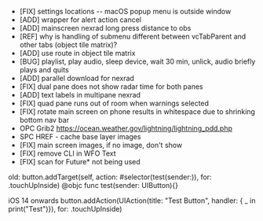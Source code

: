 * [FIX] settings locations -- macOS popup menu is outside window
* [ADD] wrapper for alert action cancel
* [ADD] mainscreen nexrad long press distance to obs
* [REF] why is handling of submenu different between vcTabParent and other tabs (object tile matrix)?
* [ADD] use route in object tile matrix
* [BUG] playlist, play audio, sleep device, wait 30 min, unlick, audio briefly plays and quits
* [ADD] parallel download for nexrad
* [FIX] dual pane does not show radar time for both panes
* [ADD] text labels in multipane nexrad
* [FIX] quad pane runs out of room when warnings selected
* [FIX] rotate main screen on phone results in whitespace due to shrinking bottom nav bar
* OPC Grib2 https://ocean.weather.gov/lightning/lightning_pdd.php
* SPC HREF - cache base layer images
* [FIX] main screen images, if no image, don't show
* [FIX] remove CLI in WFO Text
* [FIX] scan for Future* not being used

old:
button.addTarget(self, action: #selector(test(sender:)), for: .touchUpInside)
@objc func test(sender: UIButton){}

iOS 14 onwards
button.addAction(UIAction(title: "Test Button", handler: { _ in  print("Test")}), for: .touchUpInside)
